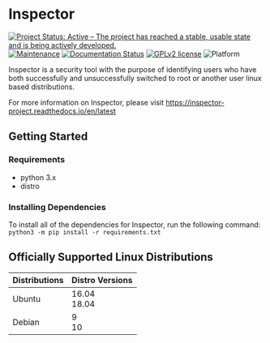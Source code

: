 # Inspector

[![Project Status: Active – The project has reached a stable, usable state and is being actively developed.](https://www.repostatus.org/badges/latest/active.svg)](https://www.repostatus.org/#active)
[![Maintenance](https://img.shields.io/maintenance/yes/2020)](https://github.com/StrangeRanger/inspector/graphs/commit-activity)
[![Documentation Status](https://readthedocs.org/projects/inspector-project/badge/?version=latest)](https://inspector-project.readthedocs.io/en/latest/?badge=latest)
[![GPLv2 license](https://img.shields.io/badge/License-GPLv2-blue.svg)](https://www.gnu.org/licenses/old-licenses/gpl-2.0.en.html)
![Platform](https://img.shields.io/badge/platform-linux-lightgrey)

Inspector is a security tool with the purpose of identifying users who have both successfully and unsuccessfully switched to root or another user linux based distributions.

For more information on Inspector, please visit https://inspector-project.readthedocs.io/en/latest

## Getting Started

### Requirements

* python 3.x
* distro

### Installing Dependencies

To install all of the dependencies for Inspector, run the following command: `python3 -m pip install -r requirements.txt`

## Officially Supported Linux Distributions

| Distributions | Distro Versions |
|---------------|-----------------|
| Ubuntu        | 16.04<br>18.04  |
| Debian        | 9<br>10         |
